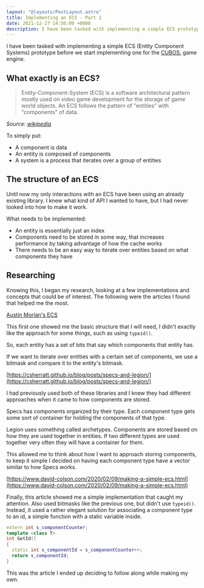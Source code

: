 ```yaml
---
layout: "@layouts/PostLayout.astro"
title: Implementing an ECS - Part 1
date: 2021-12-27 14:56:09 +0000
description: I have been tasked with implementing a simple ECS prototype before we start implementing one for the CUBOS. game engine
---
```


I have been tasked with implementing a simple ECS (Entity Component Systems) prototype before we start implementing one for the [CUBOS.](https://github.com/GameDevTecnico/cubos) game engine.

## What exactly is an ECS?
> Entity-Component-System (ECS) is a software architectural pattern mostly used on video game development for the storage of game world objects. An ECS follows the pattern of "entities" with "components" of data.

_Source: [wikipedia](https://en.wikipedia.org/wiki/Entity_component_system)_

To simply put:
- A component is data
- An entity is composed of components
- A system is a process that iterates over a group of entities

## The structure of an ECS
Until now my only interactions with an ECS have been using an already existing library. I knew what kind of API I wanted to have, but I had never looked into how to make it work.

What needs to be implemented:
- An entity is essentially just an index
- Components need to be stored in some way, that increases performance by taking advantage of how the cache works
- There needs to be an easy way to iterate over entities based on what components they have

## Researching
Knowing this, I began my research, looking at a few implementations and concepts that could be of interest. The following were the articles I found that helped me the most.

[Austin Morlan's ECS](https://austinmorlan.com/posts/entity_component_system/)

This first one showed me the basic structure that I will need, I didn't exactly like the approach for some things, such as using `typeid()`.

So, each entity has a set of bits that say which components that entity has. 

If we want to iterate over entities with a certain set of components, we use a bitmask and compare it to the entity's bitmask.

[https://csherratt.github.io/blog/posts/specs-and-legion/](https://csherratt.github.io/blog/posts/specs-and-legion/)

I had previously used both of these libraries and I knew they had different approaches when it came to how components are stored.

Specs has components organized by their type. Each component type gets some sort of container for holding the components of that type.

Legion uses something called archetypes. Components are stored based on how they are used together in entities. If two different types are used together very often they will have a container for them. 

This allowed me to think about how I want to approach storing components, to keep it simple I decided on having each component type have a vector similar to how Specs works.

[https://www.david-colson.com/2020/02/09/making-a-simple-ecs.html](https://www.david-colson.com/2020/02/09/making-a-simple-ecs.html)

Finally, this article showed me a simple implementation that caught my attention. Also used bitmasks like the previous one, but didn't use `typeid()`. Instead, it used a rather elegant solution for associating a component type to an id, a simple function with a static variable inside.

```cpp
extern int s_componentCounter;
template <class T>
int GetId()
{
  static int s_componentId = s_componentCounter++;
  return s_componentId;
}
```

This was the article I ended up deciding to follow along while making my own.
